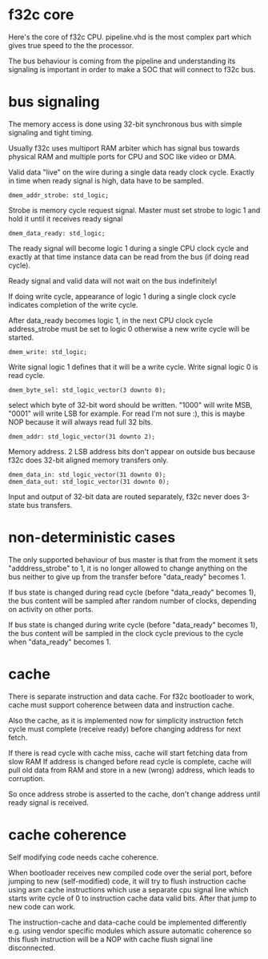 # f32c core

Here's the core of f32c CPU. 
pipeline.vhd is the most complex part which
gives true speed to the the processor. 

The bus behaviour is coming from the pipeline
and understanding its signaling is important
in order to make a SOC that will connect to f32c bus.

# bus signaling

The memory access is done using 32-bit synchronous
bus with simple signaling and tight timing.

Usually f32c uses multiport RAM arbiter which
has signal bus towards physical RAM and multiple
ports for CPU and SOC like video or DMA.

Valid data "live" on the wire during a single data
ready clock cycle. Exactly in time when ready
signal is high, data have to be sampled.

    dmem_addr_strobe: std_logic;
Strobe is memory cycle request signal.
Master must set strobe to logic 1 and hold it until
it receives ready signal

    dmem_data_ready: std_logic;
The ready signal will become logic 1 during a single CPU 
clock cycle and exactly at that time instance data
can be read from the bus (if doing read cycle).

Ready signal and valid data will not wait on the bus 
indefinitely!

If doing write cycle, appearance of logic 1 during a
single clock cycle indicates completion of the write cycle.

After data_ready becomes logic 1, in the next CPU clock cycle 
address_strobe must be set to logic 0 otherwise a
new write cycle will be started.

    dmem_write: std_logic;
Write signal logic 1 defines that it will be a write cycle.
Write signal logic 0 is read cycle.

    dmem_byte_sel: std_logic_vector(3 downto 0);
select which byte of 32-bit word should be written.
"1000" will write MSB, "0001" will write LSB for example.
For read I'm not sure :), this is maybe NOP because it 
will always read full 32 bits.

    dmem_addr: std_logic_vector(31 downto 2);
Memory address. 2 LSB address bits don't appear on outside
bus because f32c does 32-bit aligned memory transfers only.

    dmem_data_in: std_logic_vector(31 downto 0);
    dmem_data_out: std_logic_vector(31 downto 0);
Input and output of 32-bit data are routed separately,
f32c never does 3-state bus transfers.

# non-deterministic cases

The only supported behaviour of bus master is that from
the moment it sets "adddress_strobe" to 1, it is no longer
allowed to change anything on the bus neither to give up
from the transfer before "data_ready" becomes 1.

If bus state is changed during read cycle (before "data_ready"
becomes 1), the bus content will be sampled after random number
of clocks, depending on activity on other ports.

If bus state is changed during write cycle (before "data_ready"
becomes 1), the bus content will be sampled in the clock
cycle previous to the cycle when "data_ready" becomes 1.

# cache

There is separate instruction and data cache.
For f32c bootloader to work, cache must support
coherence between data and instruction cache.

Also the cache, as it is implemented now for
simplicity instruction fetch cycle must complete
(receive ready) before changing address for next
fetch. 

If there is read cycle with cache miss, cache will
start fetching data from slow RAM
If address is changed before read cycle is complete, 
cache will pull old data from RAM and store in a
new (wrong) address, which leads to corruption.

So once address strobe is asserted to the cache,
don't change address until ready signal is received.

# cache coherence

Self modifying code needs cache coherence.

When bootloader receives new compiled code over the serial port, 
before jumping to new (self-modified) code, it will try to flush 
instruction cache using asm cache instructions which use a separate
cpu signal line which starts write cycle of 0 to instruction cache 
data valid bits. After that jump to new code can work.

The instruction-cache and data-cache could be implemented differently
e.g. using vendor specific modules which assure
automatic coherence so this flush instruction will be a NOP with
cache flush signal line disconnected.
